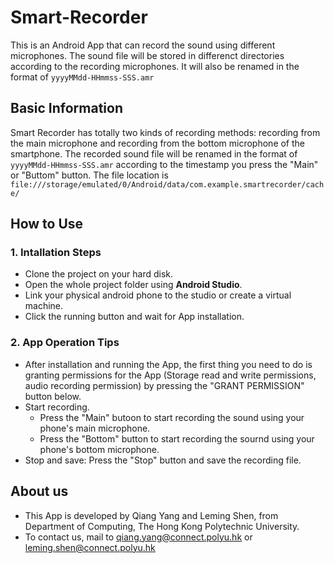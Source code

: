 # Smart-Recorder
This is an Android App that can record the sound using different microphones. The sound file will be stored in differenct directories according to the recording microphones. It will also be renamed in the format of `yyyyMMdd-HHmmss-SSS.amr`

## Basic Information
Smart Recorder has totally two kinds of recording methods: recording from the main microphone and recording from the bottom microphone of the smartphone. The recorded sound file will be renamed in the format of `yyyyMMdd-HHmmss-SSS.amr` according to the timestamp you press the "Main" or "Buttom" button. The file location is `file:///storage/emulated/0/Android/data/com.example.smartrecorder/cache/`

## How to Use
### 1. Intallation Steps
- Clone the project on your hard disk.
- Open the whole project folder using **Android Studio**.
- Link your physical android phone to the studio or create a virtual machine.
- Click the running button and wait for App installation.

### 2. App Operation Tips
- After installation and running the App, the first thing you need to do is granting permissions for the App (Storage read and write permissions, audio recording permission) by pressing the "GRANT PERMISSION" button below.
- Start recording.
  - Press the "Main" butoon to start recording the sound using your phone's main microphone.
  - Press the "Bottom" button to start recording the sournd using your phone's bottom microphone.
- Stop and save: Press the "Stop" button and save the recording file.

## About us
- This App is developed by Qiang Yang and Leming Shen, from Department of Computing, The Hong Kong Polytechnic University.
- To contact us, mail to qiang.yang@connect.polyu.hk or leming.shen@connect.polyu.hk